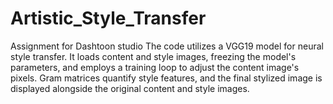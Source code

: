# Artistic_Style_Transfer
Assignment for Dashtoon studio
The code utilizes a VGG19 model for neural style transfer. It loads content and style images, freezing the model's parameters, and employs a training loop to adjust the content image's pixels. Gram matrices quantify style features, and the final stylized image is displayed alongside the original content and style images.
